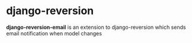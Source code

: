 django-reversion
================

**django-reversion-email** is an extension to django-reversion which sends email notification when model changes
